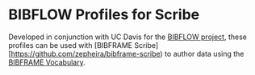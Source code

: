 BIBFLOW Profiles for Scribe
===========================

Developed in conjunction with UC Davis for the [BIBFLOW project](http://www.lib.ucdavis.edu/bibflow/), these profiles can be used with [BIBFRAME Scribe][https://github.com/zepheira/bibframe-scribe) to author data using the [BIBFRAME Vocabulary](http://bibfra.me).
